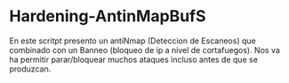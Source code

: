 # Hardening-AntinMapBufS

En este scritpt presento un antiNmap (Deteccion de Escaneos) que combinado con un Banneo (bloqueo de ip a nivel de cortafuegos). Nos va ha permitir parar/bloquear muchos ataques incluso antes de que se produzcan.
